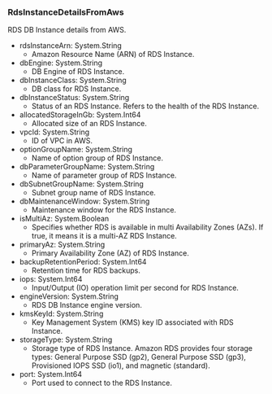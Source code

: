 ### RdsInstanceDetailsFromAws
RDS DB Instance details from AWS.

- rdsInstanceArn: System.String
  - Amazon Resource Name (ARN) of RDS Instance.
- dbEngine: System.String
  - DB Engine of RDS Instance.
- dbInstanceClass: System.String
  - DB class for RDS Instance.
- dbInstanceStatus: System.String
  - Status of an RDS Instance. Refers to the health of the RDS Instance.
- allocatedStorageInGb: System.Int64
  - Allocated size of an RDS Instance.
- vpcId: System.String
  - ID of VPC in AWS.
- optionGroupName: System.String
  - Name of option group of RDS Instance.
- dbParameterGroupName: System.String
  - Name of parameter group of RDS Instance.
- dbSubnetGroupName: System.String
  - Subnet group name of RDS Instance.
- dbMaintenanceWindow: System.String
  - Maintenance window for the RDS Instance.
- isMultiAz: System.Boolean
  - Specifies whether RDS is available in multi Availability Zones (AZs). If true, it means it is a multi-AZ RDS Instance.
- primaryAz: System.String
  - Primary Availability Zone (AZ) of RDS Instance.
- backupRetentionPeriod: System.Int64
  - Retention time for RDS backups.
- iops: System.Int64
  - Input/Output (IO) operation limit per second for RDS Instance.
- engineVersion: System.String
  - RDS DB Instance engine version.
- kmsKeyId: System.String
  - Key Management System (KMS) key ID associated with RDS Instance.
- storageType: System.String
  - Storage type of RDS Instance. Amazon RDS provides four storage types: General Purpose SSD (gp2), General Purpose SSD (gp3), Provisioned IOPS SSD (io1), and magnetic (standard).
- port: System.Int64
  - Port used to connect to the RDS Instance.
